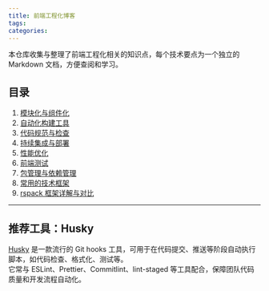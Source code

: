 ```yaml
---
title: 前端工程化博客
tags:
categories:
---
```


本仓库收集与整理了前端工程化相关的知识点，每个技术要点为一个独立的 Markdown 文档，方便查阅和学习。

## 目录

1. [模块化与组件化](./01-模块化与组件化.md)
2. [自动化构建工具](./02-自动化构建工具.md)
3. [代码规范与检查](./03-代码规范与检查.md)
4. [持续集成与部署](./04-持续集成与部署.md)
5. [性能优化](./05-性能优化.md)
6. [前端测试](./06-前端测试.md)
7. [包管理与依赖管理](./07-包管理与依赖管理.md)
8. [常用的技术框架](./08-常用的技术框架.md)
9. [rspack 框架详解与对比](./09-rspack-框架详解与对比.md)

---

## 推荐工具：Husky

[Husky](https://github.com/typicode/husky) 是一款流行的 Git hooks 工具，可用于在代码提交、推送等阶段自动执行脚本，如代码检查、格式化、测试等。  
它常与 ESLint、Prettier、Commitlint、lint-staged 等工具配合，保障团队代码质量和开发流程自动化。